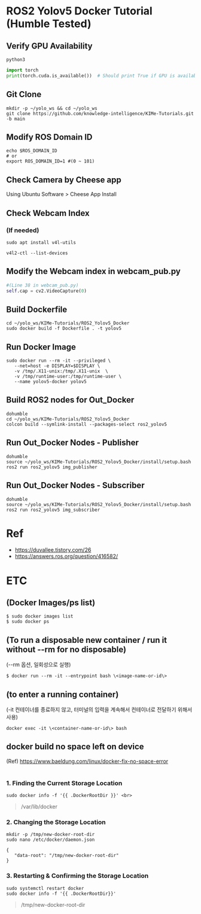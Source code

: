 # ROS2 Yolov5 Docker Tutorial (Humble Tested)

## Verify GPU Availability
```shell
python3
```
```python
import torch
print(torch.cuda.is_available())  # Should print True if GPU is available
```

## Git Clone
```shell
mkdir -p ~/yolo_ws && cd ~/yolo_ws
git clone https://github.com/knowledge-intelligence/KIMe-Tutorials.git -b main
```

## Modify ROS Domain ID
```shell
echo $ROS_DOMAIN_ID
# or
export ROS_DOMAIN_ID=1 #(0 ~ 101)
```

## Check Camera by Cheese app
Using Ubuntu Software > Cheese App Install

## Check Webcam Index
### (If needed)
```shell
sudo apt install v4l-utils
```
```shell
v4l2-ctl --list-devices
```
## Modify the Webcam index in webcam_pub.py
```python
#(Line 38 in webcam_pub.py)
self.cap = cv2.VideoCapture(0)
```

## Build Dockerfile
```shell
cd ~/yolo_ws/KIMe-Tutorials/ROS2_Yolov5_Docker
sudo docker build -f Dockerfile . -t yolov5
```

## Run Docker Image
```shell
sudo docker run --rm -it --privileged \
   --net=host -e DISPLAY=$DISPLAY \
   -v /tmp/.X11-unix:/tmp/.X11-unix  \
   -v /tmp/runtime-user:/tmp/runtime-user \
   --name yolov5-docker yolov5
```

## Build ROS2 nodes for Out_Docker
```shell
dohumble
cd ~/yolo_ws/KIMe-Tutorials/ROS2_Yolov5_Docker
colcon build --symlink-install --packages-select ros2_yolov5
```

## Run Out_Docker Nodes - Publisher
```shell
dohumble
source ~/yolo_ws/KIMe-Tutorials/ROS2_Yolov5_Docker/install/setup.bash
ros2 run ros2_yolov5 img_publisher
```

## Run Out_Docker Nodes - Subscriber
```shell
dohumble
source ~/yolo_ws/KIMe-Tutorials/ROS2_Yolov5_Docker/install/setup.bash
ros2 run ros2_yolov5 img_subscriber
```



# Ref
- https://duvallee.tistory.com/26
- https://answers.ros.org/question/416582/



# ETC

## (Docker Images/ps list)
```shell
$ sudo docker images list
$ sudo docker ps
```
## (To run a disposable new container / run it without --rm for no disposable)

(--rm 옵션, 일회성으로 실행) <br>
```shell
$ docker run --rm -it --entrypoint bash \<image-name-or-id\>
```

## (to enter a running container)
(-it 컨테이너를 종료하지 않고, 터미널의 입력을 계속해서 컨테이너로 전달하기 위해서 사용) <br>
```shell
docker exec -it \<container-name-or-id\> bash
```

## docker build no space left on device
(Ref) https://www.baeldung.com/linux/docker-fix-no-space-error
<br><br>
### 1. Finding the Current Storage Location
```shell
sudo docker info -f '{{ .DockerRootDir }}' <br>
```
> /var/lib/docker <br>

### 2. Changing the Storage Location
```shell
mkdir -p /tmp/new-docker-root-dir
sudo nano /etc/docker/daemon.json
```
```
{
   "data-root": "/tmp/new-docker-root-dir"
}
```
### 3. Restarting & Confirming the Storage Location
```shell
sudo systemctl restart docker
sudo docker info -f '{{ .DockerRootDir}}'
```
> /tmp/new-docker-root-dir
